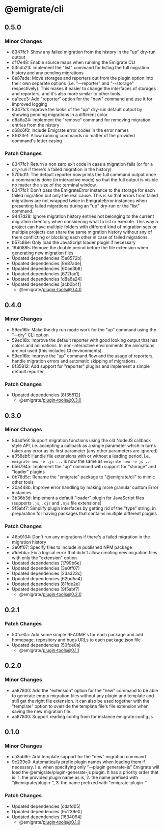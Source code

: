 # @emigrate/cli

## 0.5.0

### Minor Changes

- 8347fc1: Show any failed migration from the history in the "up" dry-run output
- cf17e48: Enable source maps when running the Emigrate CLI
- 53cdb23: Implement the "list" command for listing the full migration history and any pending migrations
- 8e87ade: Move storages and reporters out from the plugin option into their own separate options (i.e. "--reporter" and "--storage" respectively). This makes it easier to change the interfaces of storages and reporters, and it's also more similar to other tools.
- da1eee3: Add "reporter" option for the "new" command and use it for improved logging
- 8347fc1: Improve the looks of the "up" dry-run default output by showing pending migrations in a different color
- d8a6a24: Implement the "remove" command for removing migration entries from the history
- c68c6f0: Include Emigrate error codes in the error names
- 8f623ef: Allow running commands no matter of the provided command's letter casing

### Patch Changes

- 8347fc1: Return a non zero exit code in case a migration fails (or for a dry-run if there's a failed migration in the history)
- 570bd1f: The default reporter now prints the full command output once a command is done (in interactive mode) so that the full output is visible no matter the size of the terminal window.
- 8347fc1: Don't pass the EmigrateError instance to the storage for each failed migration but only the real cause. This is so that errors from failed migrations are not wrapped twice in EmigrateError instances when presenting failed migrations during an "up" dry-run or the "list" command.
- 9447d28: Ignore migration history entries not belonging to the current migration directory when considering what to list or execute. This way a project can have multiple folders with different kind of migration sets or multiple projects can share the same migration history without any of them conflicting or blocking each other in case of failed migrations.
- b57c86e: Only load the JavaScript loader plugin if necessary
- 1940885: Remove the double period before the file extension when generating new migration files
- Updated dependencies [5e8572b]
- Updated dependencies [8e87ade]
- Updated dependencies [60ae3b8]
- Updated dependencies [672fae1]
- Updated dependencies [d8a6a24]
- Updated dependencies [acb0b4f]
  - @emigrate/plugin-tools@0.4.0

## 0.4.0

### Minor Changes

- 59ec16b: Make the dry run mode work for the "up" command using the "--dry" CLI option
- 59ec16b: Improve the default reporter with good looking output that has colors and animations. In non-interactive environments the animations are not used (this includes CI environments).
- 59ec16b: Improve the "up" command flow and the usage of reporters, handle migration errors and automatic skipping of migrations.
- 8f35812: Add support for "reporter" plugins and implement a simple default reporter

### Patch Changes

- Updated dependencies [8f35812]
  - @emigrate/plugin-tools@0.3.0

## 0.3.0

### Minor Changes

- 8dadfe9: Support migration functions using the old NodeJS callback style API, i.e. accepting a callback as a single parameter which in turns takes any error as its first parameter (any other parameters are ignored)
- a058ebf: Handle file extensions with or without a leading period, i.e. `emigrate new -e .js ...` is now the same as `emigrate new -e js ...`
- b56794a: Implement the "up" command with support for "storage" and "loader" plugins
- 0b78d5c: Rename the "emigrate" package to "@emigrate/cli" to mimic other tools
- 30a448b: Improve error handling by making more granular custom Error instances
- 3b36b3d: Implement a default "loader" plugin for JavaScript files (supports `.js`, `.cjs` and `.mjs` file extensions)
- 9f5abf7: Simplify plugin interfaces by getting rid of the "type" string, in preparation for having packages that contains multiple different plugins

### Patch Changes

- 46b9104: Don't run any migrations if there's a failed migration in the migration history
- 3e0ff07: Specify files to include in published NPM package
- a1debba: Fix a logical error that didn't allow creating new migration files with only the "extension" option
- Updated dependencies [1799b6e]
- Updated dependencies [3e0ff07]
- Updated dependencies [23a323c]
- Updated dependencies [62bd5a4]
- Updated dependencies [81fde2e]
- Updated dependencies [9f5abf7]
  - @emigrate/plugin-tools@0.2.0

## 0.2.1

### Patch Changes

- 50fce0a: Add some simple README's for each package and add homepage, repository and bugs URLs to each package.json file
- Updated dependencies [50fce0a]
  - @emigrate/plugin-tools@0.1.1

## 0.2.0

### Minor Changes

- aa87800: Add the "extension" option for the "new" command to be able to generate empty migration files without any plugin and template and still get the right file extension. It can also be used together with the "template" option to override the template file's file extension when saving the new migration file.
- aa87800: Support reading config from for instance emigrate.config.js

## 0.1.0

### Minor Changes

- ca3ab9e: Add template support for the "new" migration command
- 9c239e0: Automatically prefix plugin names when loading them if necessary. I.e. when specifying only "--plugin generate-js" Emigrate will load the @emigrate/plugin-generate-js plugin. It has a priority order that is: 1. the provided plugin name as is, 2. the name prefixed with "@emigrate/plugin-", 3. the name prefixed with "emigrate-plugin-"

### Patch Changes

- Updated dependencies [cdafd05]
- Updated dependencies [9c239e0]
- Updated dependencies [1634094]
  - @emigrate/plugin-tools@0.1.0
